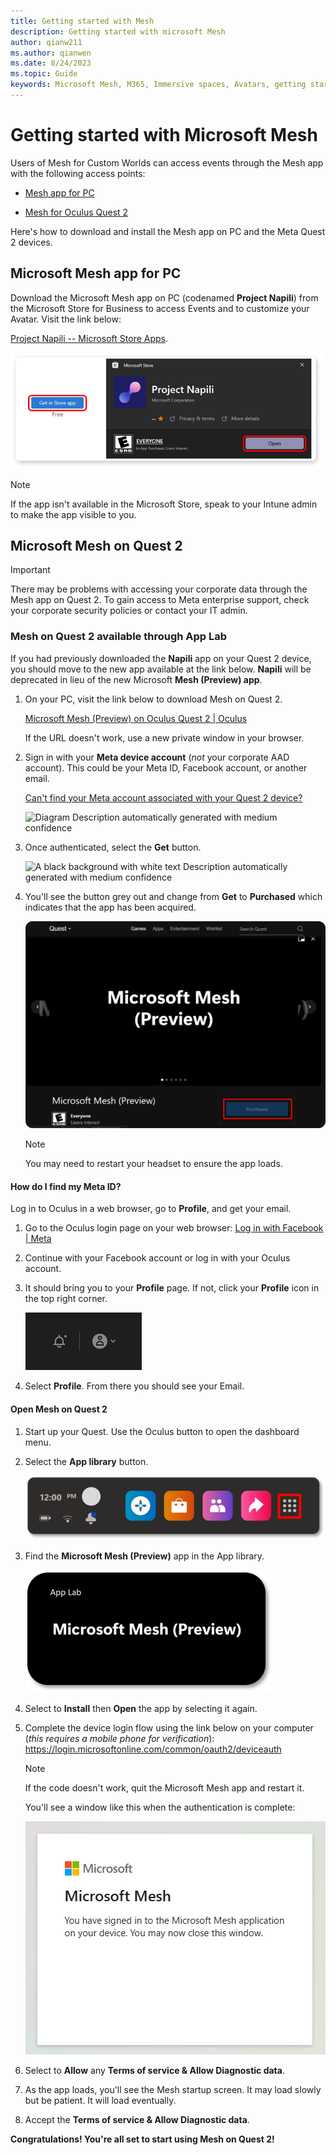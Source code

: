 ```yaml
---
title: Getting started with Mesh
description: Getting started with microsoft Mesh
author: qianw211    
ms.author: qianwen
ms.date: 8/24/2023
ms.topic: Guide
keywords: Microsoft Mesh, M365, Immersive spaces, Avatars, getting started, documentation, features
---
```


# Getting started with Microsoft Mesh

Users of Mesh for Custom Worlds can access events through the Mesh app
with the following access points:

- [Mesh app for PC](#microsoft-mesh-app-for-pc)

- [Mesh for Oculus Quest 2](#microsoft-mesh-on-quest-2)

Here's how to download and install the Mesh app on PC and the Meta Quest 2 devices.

## Microsoft Mesh app for PC

Download the Microsoft Mesh app on PC (codenamed **Project Napili**)
from the Microsoft Store for Business to access Events and to customize
your Avatar. Visit the link below:

[Project Napili -- Microsoft Store
Apps](https://apps.microsoft.com/store/detail/project-napili/9P0B5VMS9RTQ?hl=en-us&gl=us).

![A screenshot of Project Napili in the Microsoft Store ready for download](media/end-user-guide/windows-store-project-napili.png)

>[!Note]
>If the app isn't available in the Microsoft Store, speak to
your Intune admin to make the app visible to you.

## Microsoft Mesh on Quest 2

>[!Important]
>There may be problems with accessing your corporate data through the
Mesh app on Quest 2. To gain access to Meta enterprise support, check
your corporate security policies or contact your IT admin.

### Mesh on Quest 2 available through App Lab

If you had previously downloaded the **Napili** app on your Quest 2
device, you should move to the new app available at the link below.
**Napili** will be deprecated in lieu of the new Microsoft **Mesh
(Preview) app**.

1. On your PC, visit the link below to download Mesh on Quest 2.

    [Microsoft Mesh (Preview) on Oculus Quest 2 \| Oculus](https://www.oculus.com/experiences/quest/8919580184782498/)

    If the URL doesn't work, use a new private window in your browser.

2. Sign in with your **Meta device account** (*not* your corporate AAD
    account). This could be your Meta ID, Facebook account, or another
    email.

    [Can't find your Meta account associated with your Quest 2
    device?](\l)

    ![Diagram Description automatically generated with medium
    confidence](media/end-user-guide/image011.png)

3. Once authenticated, select the **Get** button.

    ![A black background with white text Description automatically
    generated with medium confidence](media/end-user-guide/image013.png)

4. You'll see the button grey out and change from **Get** to
    **Purchased** which indicates that the app has been acquired.

    ![](media/end-user-guide/image015.png)

    >[!Note] 
    >You may need to restart your headset to ensure the app
    loads.

#### How do I find my Meta ID?

Log in to Oculus in a web browser, go to **Profile**, and get your
email.

1. Go to the Oculus login page on your web browser: [Log in with
    Facebook \| Meta](https://auth.oculus.com/login/)

2. Continue with your Facebook account or log in with your Oculus
    account.

3. It should bring you to your **Profile** page. If not, click your
    **Profile** icon in the top right corner.

   ![A screenshot of profile icon](media/end-user-guide/image017.png)

4. Select **Profile**. From there you should see your Email.

#### Open Mesh on Quest 2

1. Start up your Quest. Use the Oculus button to open the dashboard menu.

2. Select the **App library** button.

    ![the App library button on your Quest menu](media/end-user-guide/image020.png)

3. Find the **Microsoft Mesh (Preview)** app in the App library.

    ![A screenshot of Microsoft Mesh (Preview) in the App library](media/end-user-guide/image022.png)

4. Select to **Install** then **Open** the app by selecting it
    again.

5. Complete the device login flow using the link below on your computer (*this requires a mobile phone for verification*): https://login.microsoftonline.com/common/oauth2/deviceauth

    >[!Note] 
    >If the code doesn't work, quit the Microsoft Mesh app and restart it.

    You'll see a window like this when the authentication is complete:

    ![A screenshot of a video game Description automatically generated](media/end-user-guide/image024.png)

6. Select to **Allow** any **Terms of service & Allow Diagnostic data**.

7. As the app loads, you\'ll see the Mesh startup screen. It may load slowly but be patient. It will load eventually.

8. Accept the **Terms of service & Allow Diagnostic data**.

**Congratulations! You\'re all set to start using Mesh on Quest 2!**


